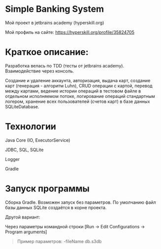 # Simple Banking System
Мой проект в jetbrains academy (hyperskill.org)

Мой профиль на сайте: https://hyperskill.org/profile/35824705

# Краткое описание:
Разработка велась по TDD (тесты от jetbrains academy). 
Взаимодействие через консоль.

Создание и удаление аккаунта, авторизация, выдача карт, создание карт (генерация - алгоритм Luhn), CRUD операции с картой, перевод между картами, ведение истории операций в тестовом файле в отдельном исполняемом потоке, логирование операций стандартным логером, хранение всех пользователей (счетов карт) в базе данных SQLiteDatabase.


# Технологии
Java Core (IO, ExecutorService)

JDBC, SQL, SQLite

Logger

Gradle

# Запуск программы
Сборка Gradle. Возможен запуск без параметров. По умолчанию файл базы данных SQLite создаётся в корне проекта.

Другой вариант:

Через параметры командной строки [Run -> Edit Configurations -> Program arguments] 

> Пример параметров: -fileName db.s3db

